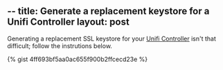 --
title: Generate a replacement keystore for a Unifi Controller
layout: post
--

Generating a replacement SSL keystore for your [Unifi Controller](https://www.ui.com/software/) isn't that difficult; follow the instrutions below.

{% gist 4ff693bf5aa0ac655f900b2ffcecd23e %}
